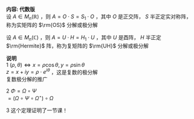 **内容: 代数版**  
设 $A\in M_n(\mathbb R)$ ，则 $A=O\cdot S=S_1\cdot O$ ，其中 $O$ 是正交阵， $S$ 半正定实对称阵，称为实矩阵的 $\rm{OS}$ 分解或极分解  
  
设 $A\in M_n(\mathbb C)$ ，则 $A=U\cdot H=H_1\cdot U$ ，其中 $U$ 是酉阵， $H$ 半正定 $\rm{Hermite}$ 阵，称为复矩阵的 $\rm{UH}$ 分解或极分解  
  
**说明**  
1  $(\rho,\theta)\iff x=\rho\cos\theta,y=\rho\sin\theta$  
 $z=x+iy=\rho\cdot e^{i\theta}$ ，这是复数的极分解  
复数极分解的推广  
  
2  $\Phi=\Omega\circ\Psi$  
 $=(\Omega\circ\Psi\circ\Omega^\star)\circ\Omega$  
  
3 这个定理证明了一节课！  

